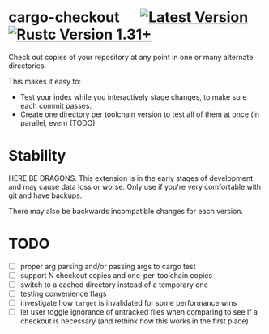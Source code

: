 # cargo-checkout &emsp; [![Latest Version]][crates.io] [![Rustc Version 1.31+]][rustc]

[Latest Version]: https://img.shields.io/crates/v/cargo-checkout.svg
[crates.io]: https://crates.io/crates/cargo-checkout
[Rustc Version 1.31+]: https://img.shields.io/badge/rustc-1.29+-lightgray.svg
[rustc]: https://blog.rust-lang.org/2018/12/06/Rust-1.31-and-rust-2018.html

Check out copies of your repository at any point in one or many alternate directories.

This makes it easy to:

- Test your index while you interactively stage changes, to make sure each commit passes.
- Create one directory per toolchain version to test all of them at once (in parallel, even) (TODO)

# Stability

HERE BE DRAGONS. This extension is in the early stages of development and may
cause data loss or worse. Only use if you're very comfortable with git and have backups.

There may also be backwards incompatible changes for each version.

# TODO

- [ ] proper arg parsing and/or passing args to cargo test
- [ ] support N checkout copies and one-per-toolchain copies
- [ ] switch to a cached directory instead of a temporary one
- [ ] testing convenience flags
- [ ] investigate how `target` is invalidated for some performance wins
- [ ] let user toggle ignorance of untracked files when comparing to see if a checkout is necessary (and rethink how this works in the first place)
